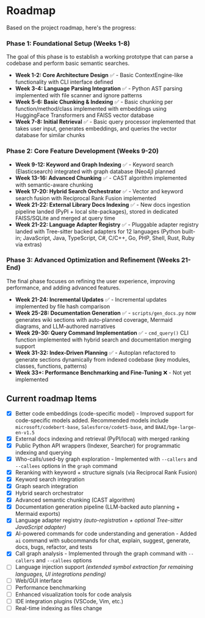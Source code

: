 # Roadmap

Based on the project roadmap, here's the progress:

### Phase 1: Foundational Setup (Weeks 1-8)
The goal of this phase is to establish a working prototype that can parse a codebase and perform basic semantic searches.

- **Week 1-2: Core Architecture Design** ✅ - Basic ContextEngine-like functionality with CLI interface defined
- **Week 3-4: Language Parsing Integration** ✅ - Python AST parsing implemented with file scanner and ignore patterns
- **Week 5-6: Basic Chunking & Indexing** ✅ - Basic chunking per function/method/class implemented with embeddings using HuggingFace Transformers and FAISS vector database
- **Week 7-8: Initial Retrieval** ✅ - Basic query processor implemented that takes user input, generates embeddings, and queries the vector database for similar chunks

### Phase 2: Core Feature Development (Weeks 9-20)

- **Week 9-12: Keyword and Graph Indexing** ✅ - Keyword search (Elasticsearch) integrated with graph database (Neo4j) planned
- **Week 13-16: Advanced Chunking** ✅ - CAST algorithm implemented with semantic-aware chunking
- **Week 17-20: Hybrid Search Orchestrator** ✅ - Vector and keyword search fusion with Reciprocal Rank Fusion implemented
- **Week 21-22: External Library Docs Indexing** ✅ - New docs ingestion pipeline landed (PyPI + local site-packages), stored in dedicated FAISS/SQLite and merged at query time
- **Week 21-22: Language Adapter Registry** ✅ - Pluggable adapter registry landed with Tree-sitter backed adapters for 12 languages (Python built-in; JavaScript, Java, TypeScript, C#, C/C++, Go, PHP, Shell, Rust, Ruby via extras)

### Phase 3: Advanced Optimization and Refinement (Weeks 21-End)
The final phase focuses on refining the user experience, improving performance, and adding advanced features.

- **Week 21-24: Incremental Updates** ✅ - Incremental updates implemented by file hash comparison
- **Week 25-28: Documentation Generation** ✅ - `scripts/gen_docs.py` now generates wiki sections with auto-planned coverage, Mermaid diagrams, and LLM-authored narratives
- **Week 29-30: Query Command Implementation** ✅ - `cmd_query()` CLI function implemented with hybrid search and documentation merging support
- **Week 31-32: Index-Driven Planning** ✅ - Autoplan refactored to generate sections dynamically from indexed codebase (key modules, classes, functions, patterns)
- **Week 33+: Performance Benchmarking and Fine-Tuning** ❌ - Not yet implemented

## Current roadmap Items

- [x] Better code embeddings (code-specific model) - Improved support for code-specific models added. Recommended models include `microsoft/codebert-base`, `Salesforce/codet5-base`, and `BAAI/bge-large-en-v1.5`
- [x] External docs indexing and retrieval (PyPI/local) with merged ranking
- [x] Public Python API wrappers (Indexer, Searcher) for programmatic indexing and querying
- [x] Who-calls/used-by graph exploration - Implemented with `--callers` and `--callees` options in the `graph` command
- [x] Reranking with keyword + structure signals (via Reciprocal Rank Fusion)
- [x] Keyword search integration
- [x] Graph search integration
- [x] Hybrid search orchestrator
- [x] Advanced semantic chunking (CAST algorithm)
- [x] Documentation generation pipeline (LLM-backed auto planning + Mermaid exports)
- [x] Language adapter registry *(auto-registration + optional Tree-sitter JavaScript adapter)*
- [x] AI-powered commands for code understanding and generation - Added `ai` command with subcommands for chat, explain, suggest, generate, docs, bugs, refactor, and tests
- [x] Call graph analysis - Implemented through the graph command with `--callers` and `--callees` options
- [ ] Language injection support *(extended symbol extraction for remaining languages, UI integrations pending)*
- [ ] Web/GUI interface
- [ ] Performance benchmarking
- [ ] Enhanced visualization tools for code analysis
- [ ] IDE integration plugins (VSCode, Vim, etc.)
- [ ] Real-time indexing as files change